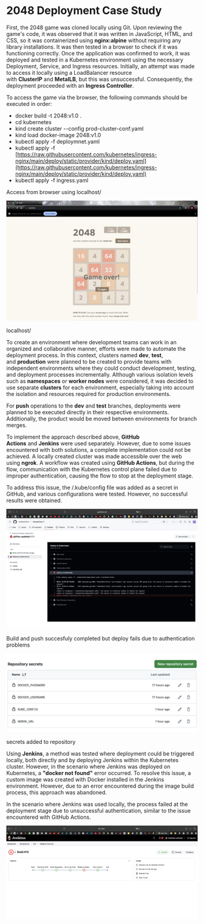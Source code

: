 # 2048 Deployment Case Study

First, the 2048 game was cloned locally using Git. Upon reviewing the game's code, it was observed that it was written in JavaScript, HTML, and CSS, so it was containerized using **nginx:alpine** without requiring any library installations. It was then tested in a browser to check if it was functioning correctly. Once the application was confirmed to work, it was deployed and tested in a Kubernetes environment using the necessary Deployment, Service, and Ingress resources. Initially, an attempt was made to access it locally using a LoadBalancer resource with **ClusterIP** and **MetalLB**, but this was unsuccessful. Consequently, the deployment proceeded with an **Ingress Controller**.

To access the game via the browser, the following commands should be executed in order:

- docker build -t 2048:v1.0 .
- cd kubernetes
- kind create cluster --config prod-cluster-conf.yaml
- kind load docker-image 2048:v1.0
- kubectl apply -f deploymnet.yaml
- kubectl apply -f [https://raw.githubusercontent.com/kubernetes/ingress-nginx/main/deploy/static/provider/kind/deploy.yaml](https://raw.githubusercontent.com/kubernetes/ingress-nginx/main/deploy/static/provider/kind/deploy.yaml)
- kubectl apply -f ingress.yaml

Access from browser using localhost/

![localhost/](2048%20Deployment%20Case%20Study%2017f6d1db3b1880b2928ad6cd2942c1ca/Screenshot_2025-01-19_at_17.20.56.png)

localhost/

To create an environment where development teams can work in an organized and collaborative manner, efforts were made to automate the deployment process. In this context, clusters named **dev**, **test**, and **production** were planned to be created to provide teams with independent environments where they could conduct development, testing, and deployment processes incrementally. Although various isolation levels such as **namespaces** or **worker nodes** were considered, it was decided to use separate **clusters** for each environment, especially taking into account the isolation and resources required for production environments.

For **push** operations to the **dev** and **test** branches, deployments were planned to be executed directly in their respective environments. Additionally, the product would be moved between environments for branch merges.

To implement the approach described above, **GitHub Actions** and **Jenkins** were used separately. However, due to some issues encountered with both solutions, a complete implementation could not be achieved. A locally created cluster was made accessible over the web using **ngrok**. A workflow was created using **GitHub Actions**, but during the flow, communication with the Kubernetes control plane failed due to improper authentication, causing the flow to stop at the deployment stage.

To address this issue, the /.kube/config file was added as a secret in GitHub, and various configurations were tested. However, no successful results were obtained.

![Build and push succesfuly completed but deploy fails due to authentication problems](2048%20Deployment%20Case%20Study%2017f6d1db3b1880b2928ad6cd2942c1ca/Screenshot_2025-01-19_at_18.10.01.png)

Build and push succesfuly completed but deploy fails due to authentication problems

![secrets added to repository](2048%20Deployment%20Case%20Study%2017f6d1db3b1880b2928ad6cd2942c1ca/Screenshot_2025-01-19_at_18.11.46.png)

secrets added to repository

Using **Jenkins**, a method was tested where deployment could be triggered locally, both directly and by deploying Jenkins within the Kubernetes cluster. However, in the scenario where Jenkins was deployed on Kubernetes, a **"docker not found"** error occurred. To resolve this issue, a custom image was created with Docker installed in the Jenkins environment. However, due to an error encountered during the image build process, this approach was abandoned.

In the scenario where Jenkins was used locally, the process failed at the deployment stage due to unsuccessful authentication, similar to the issue encountered with GitHub Actions.

![Screenshot 2025-01-19 at 18.13.57.png](2048%20Deployment%20Case%20Study%2017f6d1db3b1880b2928ad6cd2942c1ca/Screenshot_2025-01-19_at_18.13.57.png)
